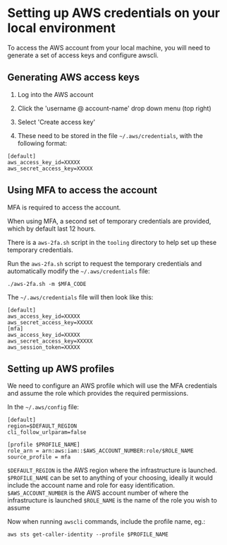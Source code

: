 # Setting up AWS credentials on your local environment

To access the AWS account from your local machine, you will need to generate a set of access keys and configure awscli.

## Generating AWS access keys

1. Log into the AWS account

2. Click the 'username @ account-name' drop down menu (top right)

3. Select 'Create access key'

4. These need to be stored in the file `~/.aws/credentials`, with the following format:

```
[default]
aws_access_key_id=XXXXX
aws_secret_access_key=XXXXX
```

## Using MFA to access the account

MFA is required to access the account.

When using MFA, a second set of temporary credentials are provided, which by default last 12 hours.

There is a `aws-2fa.sh` script in the `tooling` directory to help set up these temporary credentials.

Run the `aws-2fa.sh` script to request the temporary credentials and automatically modify the `~/.aws/credentials` file:

```
./aws-2fa.sh -m $MFA_CODE
```

The `~/.aws/credentials` file will then look like this:

```
[default]
aws_access_key_id=XXXXX
aws_secret_access_key=XXXXX
[mfa]
aws_access_key_id=XXXXX
aws_secret_access_key=XXXXX
aws_session_token=XXXXX
```

## Setting up AWS profiles

We need to configure an AWS profile which will use the MFA credentials and assume the role which provides the required permissions.

In the `~/.aws/config` file:

```
[default]
region=$DEFAULT_REGION
cli_follow_urlparam=false

[profile $PROFILE_NAME]
role_arn = arn:aws:iam::$AWS_ACCOUNT_NUMBER:role/$ROLE_NAME
source_profile = mfa
```

`$DEFAULT_REGION` is the AWS region where the infrastructure is launched.
`$PROFILE_NAME` can be set to anything of your choosing, ideally it would include the account name and role for easy identification.
`$AWS_ACCOUNT_NUMBER` is the AWS account number of where the infrastructure is launched
`$ROLE_NAME` is the name of the role you wish to assume

Now when running `awscli` commands, include the profile name, eg.:

```
aws sts get-caller-identity --profile $PROFILE_NAME
```
